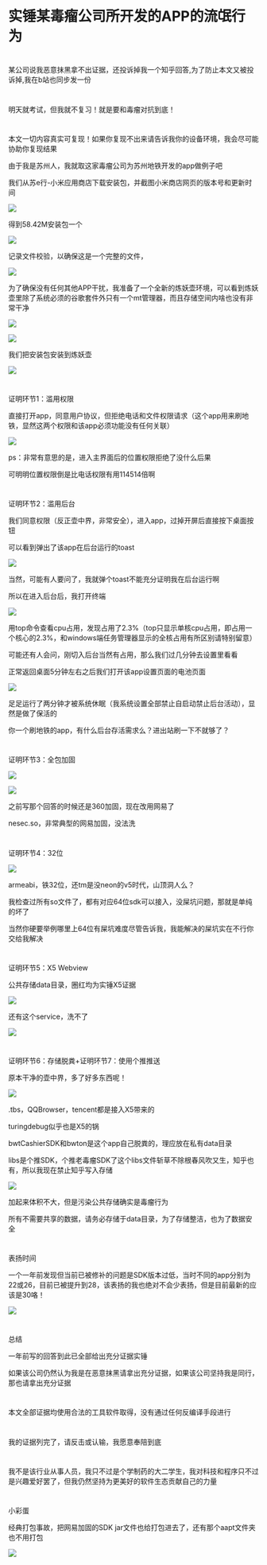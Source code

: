 # 实锤某毒瘤公司所开发的APP的流氓行为
# 

某公司说我恶意抹黑拿不出证据，还投诉掉我一个知乎回答,为了防止本文又被投诉掉,我在b站也同步发一份

# 

明天就考试，但我就不复习！就是要和毒瘤对抗到底！

# 

本文一切内容真实可复现！如果你复现不出来请告诉我你的设备环境，我会尽可能协助你复现结果

由于我是苏州人，我就取这家毒瘤公司为苏州地铁开发的app做例子吧

我们从苏e行-小米应用商店下载安装包，并截图小米商店网页的版本号和更新时间

![](//i0.hdslb.com/bfs/article/bc5cf29a93edca0bf6f0ddb1bfed23fe6ffaefab.png@1320w_2860h.webp)

  

得到58.42M安装包一个

![](//i0.hdslb.com/bfs/article/3893a995674f7c00b11a37073c088cb85db3e886.png@1320w_930h.webp)

记录文件校验，以确保这是一个完整的文件，

![](//i0.hdslb.com/bfs/article/4b754801ecd9a30b146de9b2cd95bd719d9d0b0d.png@1320w_1396h.webp)

为了确保没有任何其他APP干扰，我准备了一个全新的炼妖壶环境，可以看到炼妖壶里除了系统必须的谷歌套件外只有一个mt管理器，而且存储空间内啥也没有非常干净

![](//i0.hdslb.com/bfs/article/454687a0e2e7369cdc638a55226b9e1117cd38d2.png@1320w_2860h.webp)

![](//i0.hdslb.com/bfs/article/1769d52bda40266df049e89a7b95e0faf3f8e9cb.png@1320w_2860h.webp)

我们把安装包安装到炼妖壶

![](//i0.hdslb.com/bfs/article/c51cfe5d59ac74284952a421e00e5bebaf128c8b.png@1320w_2860h.webp)

  

# 

证明环节1：滥用权限

直接打开app，同意用户协议，但拒绝电话和文件权限请求（这个app用来刷地铁，显然这两个权限和该app必须功能没有任何关联）

![](//i0.hdslb.com/bfs/article/5c072cb894176013d1bb4f79ce89b5b8ad5e8cfc.png@1320w_2860h.webp)

ps：非常有意思的是，进入主界面后的位置权限拒绝了没什么后果

可明明位置权限倒是比电话权限有用114514倍啊

# 

证明环节2：滥用后台

我们同意权限（反正壶中界，非常安全），进入app，过掉开屏后直接按下桌面按钮

可以看到弹出了该app在后台运行的toast

![](//i0.hdslb.com/bfs/article/19ce175bf1ced430be9003cd36f0c0e8b3efc8c6.png@1320w_2860h.webp)

当然，可能有人要问了，我就弹个toast不能充分证明我在后台运行啊

所以在进入后台后，我打开终端

![](//i0.hdslb.com/bfs/article/7fbafbe0589ba36489167a0638f3ce19e6fb8279.png@1320w_356h.webp)

用top命令查看cpu占用，发现占用了2.3%（top只显示单核cpu占用，即占用一个核心的2.3%，和windows端任务管理器显示的全核占用有所区别请特别留意）

可能还有人会问，刚切入后台当然有占用，那么我们过几分钟去设置里看看

正常返回桌面5分钟左右之后我们打开该app设置页面的电池页面

![](//i0.hdslb.com/bfs/article/bcdd148692dc9f30853c0d448f69e3f3039c4657.png@1320w_2860h.webp)

足足运行了两分钟才被系统休眠（我系统设置全部禁止自启动禁止后台活动），显然是做了保活的

你一个刷地铁的app，有什么后台存活需求么？进出站刷一下不就够了？

# 

证明环节3：全包加固

![](//i0.hdslb.com/bfs/article/fbb1c508b91911f5774820347f3eb0febf97d36b.png@1320w_1700h.webp)

![](//i0.hdslb.com/bfs/article/19b0686fc7aa4c3090870d39cfdf34b2ff489180.png@1320w_384h.webp)

之前写那个回答的时候还是360加固，现在改用网易了

nesec.so，非常典型的网易加固，没法洗

# 

证明环节4：32位

![](//i0.hdslb.com/bfs/article/e6f539bce8d22669704f692c3772aa7e9146759e.png@1320w_2860h.webp)

armeabi，铁32位，还tm是没neon的v5时代，山顶洞人么？

我检查过所有so文件了，都有对应64位sdk可以接入，没屎坑问题，那就是单纯的坏了

当然你硬要举例哪里上64位有屎坑难度尽管告诉我，我能解决的屎坑实在不行你交给我解决

# 

证明环节5：X5 Webview

公共存储data目录，圈红均为实锤X5证据

![](//i0.hdslb.com/bfs/article/d2008589c2cf7138a2603fb21bd53955625f0097.png@1320w_1514h.webp)

还有这个service，洗不了

![](//i0.hdslb.com/bfs/article/c42f4f71b2ed55cf4f016733f71357d423c1ec3a.png@1320w_2860h.webp)

# 

证明环节6：存储脱粪+证明环节7：使用个推推送

原本干净的壶中界，多了好多东西呢！

![](//i0.hdslb.com/bfs/article/4d6162d8e2787ec19dd74cbeb7169408e245aa75.png@986w_2418h.webp)

.tbs，QQBrowser，tencent都是接入X5带来的

turingdebug似乎也是X5的锅

bwtCashierSDK和bwton是这个app自己脱粪的，理应放在私有data目录

libs是个推SDK，个推老毒瘤SDK了这个libs文件斩草不除根春风吹又生，知乎也有，所以我现在禁止知乎写入存储

![](//i0.hdslb.com/bfs/article/4fd80097d9c189eb93fc444280eabadb813f2acf.png@1294w_854h.webp)

加起来体积不大，但是污染公共存储确实是毒瘤行为

所有不需要共享的数据，请务必存储于data目录，为了存储整洁，也为了数据安全

# 

表扬时间

一个一年前发现但当前已被修补的问题是SDK版本过低，当时不同的app分别为22或26，目前已被提升到28，该表扬的我也绝对不会少表扬，但是目前最新的应该是30咯！

![](//i0.hdslb.com/bfs/article/10ae1fbb355e5e930609370a13d5a01ef5fb016b.png@1166w_446h.webp)

# 

总结

一年前写的回答到此已全部给出充分证据实锤

如果该公司仍然认为我是在恶意抹黑请拿出充分证据，如果该公司坚持我是同行，那也请拿出充分证据

# 

本文全部证据均使用合法的工具软件取得，没有通过任何反编译手段进行

# 

我的证据列完了，请反击或认输，我愿意奉陪到底

# 

我不是该行业从事人员，我只不过是个学制药的大二学生，我对科技和程序只不过是兴趣爱好罢了，但我仍然坚持为更美好的软件生态贡献自己的力量

  

# 

小彩蛋

经典打包事故，把网易加固的SDK jar文件也给打包进去了，还有那个aapt文件夹也不用打包

![](//i0.hdslb.com/bfs/article/5d1807bc634e52ee23cb807440329fd6950afd89.png@1320w_2860h.webp)

